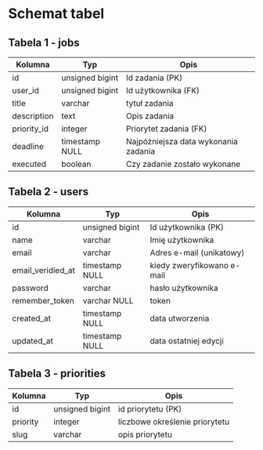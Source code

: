 # Schemat tabel

## Tabela 1 - jobs

| Kolumna     | Typ             | Opis                                 |
| ----------- | --------------- | ------------------------------------ |
| id          | unsigned bigint | Id zadania (PK)                      |
| user_id     | unsigned bigint | Id użytkownika (FK)                  |
| title       | varchar         | tytuł zadania                        |
| description | text            | Opis zadania                         |
| priority_id | integer         | Priorytet zadania (FK)               |
| deadline    | timestamp NULL  | Najpóżniejsza data wykonania zadania |
| executed    | boolean         | Czy zadanie zostało wykonane         |
  
## Tabela 2 - users

| Kolumna           | Typ             | Opis                       |
| ----------------- | --------------- | -------------------------- |
| id                | unsigned bigint | Id użytkownika (PK)        |
| name              | varchar         | Imię użytkownika           |
| email             | varchar         | Adres e-mail (unikatowy)   |
| email_veridied_at | timestamp NULL  | kiedy zweryfikowano e-mail |
| password          | varchar         | hasło użytkownika          |
| remember_token    | varchar NULL    | token                      |
| created_at        | timestamp NULL  | data utworzenia            |
| updated_at        | timestamp NULL  | data ostatniej edycji      |

## Tabela 3 - priorities

| Kolumna  | Typ             | Opis                           |
| -------- | --------------- | ------------------------------ |
| id       | unsigned bigint | id priorytetu (PK)             |
| priority | integer         | liczbowe określenie priorytetu |
| slug     | varchar         | opis priorytetu                |
